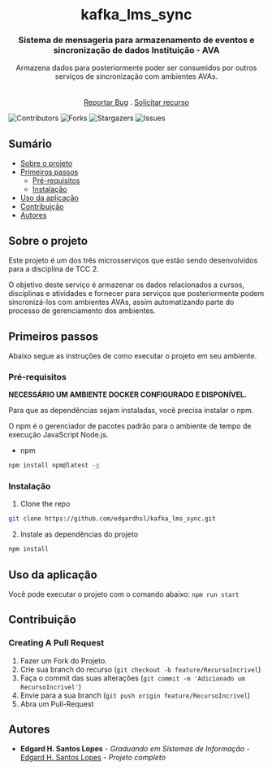 <br/>
<p align="center">
  <h1 align="center">kafka_lms_sync</h1>

  <h3 align="center">Sistema de mensageria para armazenamento de eventos e sincronização de dados Instituição - AVA</h3>

  <p align="center">
    Armazena dados para posteriormente poder ser consumidos por outros serviços de sincronização com ambientes AVAs.
    <br/>
    <br/>
    <br/>
    <a href="https://github.com/edgardhsl/api-simulacao-instituicao/issues">Reportar Bug</a>
    .
    <a href="https://github.com/edgardhsl/api-simulacao-instituicao/issues">Solicitar recurso</a>
  </p>
</p>

![Contributors](https://img.shields.io/github/contributors/edgardhsl/api-simulacao-instituicao?color=dark-green) ![Forks](https://img.shields.io/github/forks/edgardhsl/api-simulacao-instituicao?style=social) ![Stargazers](https://img.shields.io/github/stars/edgardhsl/api-simulacao-instituicao?style=social) ![Issues](https://img.shields.io/github/issues/edgardhsl/api-simulacao-instituicao) 

## Sumário

* [Sobre o projeto](#sobre-o-projeto)
* [Primeiros passos](#primeiros-passos)
  * [Pré-requisitos](#pré-requisitos)
  * [Instalação](#instalação)
* [Uso da aplicação](#uso-da-aplicação)
* [Contribuição](#contribuição)
* [Autores](#autores)

## Sobre o projeto

Este projeto é um dos três microsserviços que estão sendo desenvolvidos para a disciplina de TCC 2. 

O objetivo deste serviço é armazenar os dados relacionados a cursos, disciplinas e atividades e fornecer para serviços que posteriormente podem sincronizá-los com ambientes AVAs, assim automatizando parte do processo de gerenciamento dos ambientes.

## Primeiros passos

Abaixo segue as instruções de como executar o projeto em seu ambiente.

### Pré-requisitos

**NECESSÁRIO UM AMBIENTE DOCKER CONFIGURADO E DISPONÍVEL.**

Para que as dependências sejam instaladas, você precisa instalar o npm.

O npm é o gerenciador de pacotes padrão para o ambiente de tempo de execução JavaScript Node.js.

* npm

```sh
npm install npm@latest -g
```

### Instalação

1. Clone the repo

```sh
git clone https://github.com/edgardhsl/kafka_lms_sync.git
```

2. Instale as dependências do projeto

```sh
npm install
```

## Uso da aplicação

Você pode executar o projeto com o comando abaixo:
`npm run start`

## Contribuição



### Creating A Pull Request

1. Fazer um Fork do Projeto.
2. Crie sua branch do recurso (`git checkout -b feature/RecursoIncrivel`)
3. Faça o commit das suas alterações (`git commit -m 'Adicionado um RecursoIncrivel'`)
4. Envie para a sua branch (`git push origin feature/RecursoIncrivel`)
5. Abra um Pull-Request

## Autores

* **Edgard H. Santos Lopes** - *Graduando em Sistemas de Informação* - [Edgard H. Santos Lopes](https://github.com/edgardhsl) - *Projeto completo*

